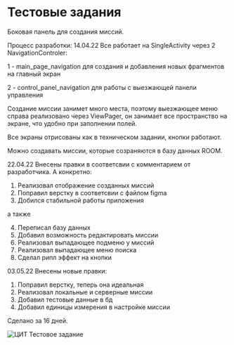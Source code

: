 # Тестовые задания
Боковая панель для создания миссий. 

Процесс разработки:
14.04.22
Все работает на SingleActivity через 2 NavigationControler:

1 - main_page_navigation для создания и добавления новых фрагментов на главный экран

2 - control_panel_navigation для работы с выезжающей панели управления
  
Создание миссии занимет много места, поэтому выезжающее меню справа реализовано через ViewPager, он занимает все пространство на экране, что удобно при заполнении полей.

Все экраны отрисованы как в техническом задании, кнопки работают.

Можно создавать миссии, которые созраняются в базу данных ROOM.

22.04.22
Внесены правки в соответсвии с комментарием от разработчика. А конкретно:

1. Реализовал отображение созданных миссий
2. Поправил верстку в соответсвии с файлом figma
3. Добился стабильной работы приложения

а также

4. Переписал базу данных
5. Добавил возможность редактировать миссии
6. Реализовал выпадающее подменю у миссий
7. Реализовал выпадающее меню поиска
8. Сделал рипл эффект на кнопки


03.05.22
Внесены новые правки:

1. Поправил верстку, теперь она идеальная
2. Реализовал локальные и серверные миссии
3. Добавил тестовые данные в бд
4. Добавил единицы измерения в настройке миссии

Сделано за 16 дней.

![ЦИТ Тестовое задание](https://user-images.githubusercontent.com/83010842/166404663-7158cad8-447d-41e0-b760-75a22b05cb8f.png)
